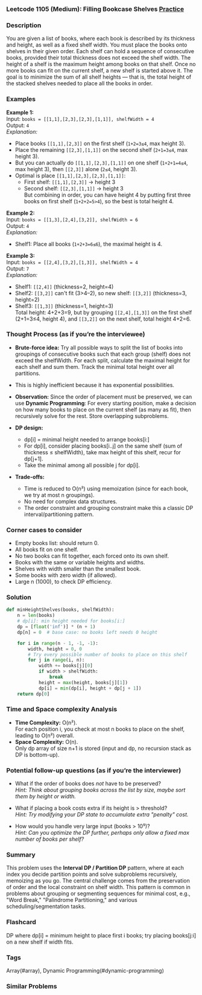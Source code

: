 ### Leetcode 1105 (Medium): Filling Bookcase Shelves [Practice](https://leetcode.com/problems/filling-bookcase-shelves)

### Description  
You are given a list of books, where each book is described by its thickness and height, as well as a fixed shelf width. You must place the books onto shelves in their given order. Each shelf can hold a sequence of consecutive books, provided their total thickness does not exceed the shelf width. The height of a shelf is the maximum height among books on that shelf. Once no more books can fit on the current shelf, a new shelf is started above it. The goal is to minimize the sum of all shelf heights — that is, the total height of the stacked shelves needed to place all the books in order.

### Examples  

**Example 1:**  
Input: `books = [[1,1],[2,3],[2,3],[1,1]], shelfWidth = 4`  
Output: `4`  
*Explanation:*
- Place books `[[1,1],[2,3]]` on the first shelf (`1+2=3≤4`, max height 3).
- Place the remaining `[[2,3],[1,1]]` on the second shelf (`2+1=3≤4`, max height 3).  
- But you can actually do `[[1,1],[2,3],[1,1]]` on one shelf (`1+2+1=4≤4`, max height 3), then `[[2,3]]` alone (`2≤4`, height 3).  
- Optimal is place `[[1,1],[2,3],[2,3],[1,1]]`:  
  - First shelf: `[[1,1],[2,3]]` → height 3  
  - Second shelf: `[[2,3],[1,1]]` → height 3  
But combining in order, you can have height 4 by putting first three books on first shelf (`1+2+2=5>4`), so the best is total height 4.

**Example 2:**  
Input: `books = [[1,3],[2,4],[3,2]], shelfWidth = 6`  
Output: `4`  
*Explanation:*  
- Shelf1: Place all books (`1+2+3=6≤6`), the maximal height is 4.

**Example 3:**  
Input: `books = [[2,4],[3,2],[1,3]], shelfWidth = 4`  
Output: `7`  
*Explanation:*  
- Shelf1: `[[2,4]]` (thickness=2, height=4)  
- Shelf2: `[[3,2]]` can't fit (3>4–2), so new shelf: `[[3,2]]` (thickness=3, height=2)  
- Shelf3: `[[1,3]]` (thickness=1, height=3)  
Total height: 4+2+3=9, but by grouping `[[2,4],[1,3]]` on the first shelf (2+1=3≤4, height 4), and `[[3,2]]` on the next shelf, total height 4+2=6.

### Thought Process (as if you’re the interviewee)  
- **Brute-force idea:** Try all possible ways to split the list of books into groupings of consecutive books such that each group (shelf) does not exceed the shelfWidth. For each split, calculate the maximal height for each shelf and sum them. Track the minimal total height over all partitions.
- This is highly inefficient because it has exponential possibilities.
- **Observation:** Since the order of placement must be preserved, we can use **Dynamic Programming**: For every starting position, make a decision on how many books to place on the current shelf (as many as fit), then recursively solve for the rest. Store overlapping subproblems.
- **DP design:**  
  - dp[i] = minimal height needed to arrange books[i:]  
  - For dp[i], consider placing books[i..j] on the same shelf (sum of thickness ≤ shelfWidth), take max height of this shelf, recur for dp[j+1].  
  - Take the minimal among all possible j for dp[i].

- **Trade-offs:**  
  - Time is reduced to O(n²) using memoization (since for each book, we try at most n groupings).
  - No need for complex data structures.
  - The order constraint and grouping constraint make this a classic DP interval/partitioning pattern.

### Corner cases to consider  
- Empty books list: should return 0.
- All books fit on one shelf.
- No two books can fit together, each forced onto its own shelf.
- Books with the same or variable heights and widths.
- Shelves with width smaller than the smallest book.
- Some books with zero width (if allowed).
- Large n (1000), to check DP efficiency.

### Solution

```python
def minHeightShelves(books, shelfWidth):
    n = len(books)
    # dp[i]: min height needed for books[i:]
    dp = [float('inf')] * (n + 1)
    dp[n] = 0  # base case: no books left needs 0 height

    for i in range(n - 1, -1, -1):
        width, height = 0, 0
        # Try every possible number of books to place on this shelf
        for j in range(i, n):
            width += books[j][0]
            if width > shelfWidth:
                break
            height = max(height, books[j][1])
            dp[i] = min(dp[i], height + dp[j + 1])
    return dp[0]
```

### Time and Space complexity Analysis  

- **Time Complexity:** O(n²).  
  For each position i, you check at most n books to place on the shelf, leading to O(n²) overall.
- **Space Complexity:** O(n).  
  Only dp array of size n+1 is stored (input and dp, no recursion stack as DP is bottom-up).

### Potential follow-up questions (as if you’re the interviewer)  

- What if the order of books does *not* have to be preserved?  
  *Hint: Think about grouping books across the list by size, maybe sort them by height or width.*

- What if placing a book costs extra if its height is > threshold?  
  *Hint: Try modifying your DP state to accumulate extra "penalty" cost.*

- How would you handle very large input (books > 10⁵)?  
  *Hint: Can you optimize the DP further, perhaps only allow a fixed max number of books per shelf?*

### Summary
This problem uses the **Interval DP / Partition DP** pattern, where at each index you decide partition points and solve subproblems recursively, memoizing as you go. The central challenge comes from the preservation of order and the local constraint on shelf width. This pattern is common in problems about grouping or segmenting sequences for minimal cost, e.g., "Word Break," "Palindrome Partitioning," and various scheduling/segmentation tasks.


### Flashcard
DP where dp[i] = minimum height to place first i books; try placing books[j:i] on a new shelf if width fits.

### Tags
Array(#array), Dynamic Programming(#dynamic-programming)

### Similar Problems
